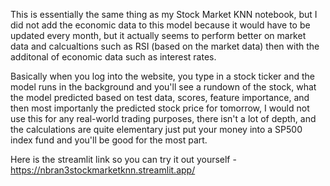 This is essentially the same thing as my Stock Market KNN notebook, but I did not add the economic data to this model because it would have to be updated every month, but it actually seems to perform better on market data and calcualtions such as RSI (based on the market data) then with the additonal of economic data such as 
interest rates.

Basically when you log into the website, you type in a stock ticker and the model runs in the background and you'll see a rundown of the stock, what the model predicted based on test data, scores, feature importance, and then most importanly the predicted stock price for tomorrow, I  would not use this for any real-world 
trading purposes, there isn't a lot of depth, and the calculations are quite elementary just put your money into a SP500 index fund and you'll be good for the most part.

Here is the streamlit link so you can try it out yourself - https://nbran3stockmarketknn.streamlit.app/
